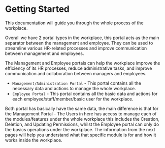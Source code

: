 # Getting Started

This documentation will guide you through the whole process of the workplace. 

Overall we have 2 portal types in the workplace, this portal acts as the main separator between the management and employee. They can be used to streamline various HR-related processes and improve communication between management and employees.

The Management and Employee portals can help the workplace improve the efficiency of its HR processes, reduce administrative tasks, and improve communication and collaboration between managers and employees.

* `Management/Administration Portal` - This portal contains all the necessary data and actions to manage the whole workplace.
* `Employee Portal` - This portal contains all the basic data and actions for each employee/staff/member/basic user for the workplace. 


Both portal has basically have the same data, the main difference is that for the Management Portal - The Users in here has access to manage each of the modules/features under the whole workplace this includes the Creation, Deletion, and Updating Permissions, whilst the Employee portal can only do the basics operations under the workplace. The information from the next pages will help you understand what that specific module is for and how it works inside the workplace. 

